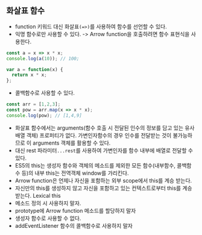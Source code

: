 ## 화살표 함수

- function 키워드 대신 화살표`(=>)`를 사용하여 함수를 선언할 수 있다.
- 익명 함수로만 사용할 수 있다. -> Arrow function을 호출하려면 함수 표현식을 사용한다.
```javascript
const a = x => x * x;
console.log(a(10)); // 100;

var a = function(x) {
  return x * x;
};
```
- 콜백함수로 사용할 수 있다.
```javascript
const arr = [1,2,3];
const pow = arr.map(x => x * x);
console.log(pow); // [1,4,9]
```
- 화살표 함수에서는 arguments(함수 호출 시 전달된 인수의 정보를 담고 있는 유사배열 객체) 프로퍼티가 없다. 가변인자함수의 경우 인수를 전달받는 것이 불가능하므로 이 arguments 객체를 활용할 수 있다.
- 대신 rest 파라미터`...rest`를 사용하여 가변인자를 함수 내부에 배열로 전달할 수 있다.
- ES5의 this는 생성자 함수와 객체의 메소드를 제외한 모든 함수(내부함수, 콜백함수 등)의 내부 this는 전역객체 window를 가리킨다.
- Arrow function은 언제나 자신을 포함하는 외부 scope에서 this를 계승 받는다.
- 자신만의 this를 생성하지 않고 자신을 포함하고 있는 컨텍스트로부터 this를 계승 받는다. Lexical this
- 메소드 정의 시 사용하지 말자.
- prototype에 Arrow function 메소드를 할당하지 말자
- 생성자 함수로 사용할 수 없다.
- addEventListener 함수의 콜백함수로 사용하지 말자
